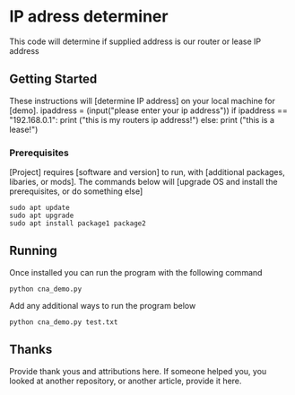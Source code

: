 # IP adress determiner

This code will determine if supplied address is our router or lease IP address

## Getting Started

These instructions will [determine IP address] on your local machine for [demo].
ipaddress = (input("please enter your ip address"))
if ipaddress == "192.168.0.1":
   print ("this is my routers ip address!")
else: 
   print ("this is a lease!")


### Prerequisites

[Project] requires [software and version] to run, with [additional packages, libaries, or mods]. The commands below will [upgrade OS and install the prerequisites, or do something else]

```
sudo apt update
sudo apt upgrade
sudo apt install package1 package2
```

## Running
Once installed you can run the program with the following command

```
python cna_demo.py
```

Add any additional ways to run the program below

```
python cna_demo.py test.txt
```

## Thanks
Provide thank yous and attributions here. If someone helped you, you looked at another repository, or another article, provide it here.
